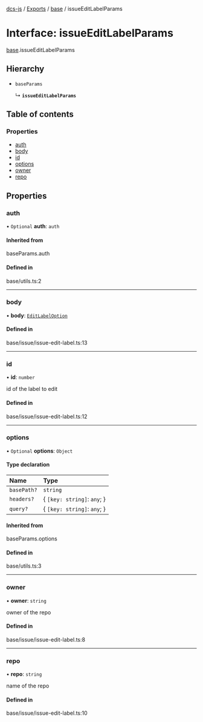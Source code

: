 [dcs-js](../README.md) / [Exports](../modules.md) / [base](../modules/base.md) / issueEditLabelParams

# Interface: issueEditLabelParams

[base](../modules/base.md).issueEditLabelParams

## Hierarchy

- `baseParams`

  ↳ **`issueEditLabelParams`**

## Table of contents

### Properties

- [auth](base.issueEditLabelParams.md#auth)
- [body](base.issueEditLabelParams.md#body)
- [id](base.issueEditLabelParams.md#id)
- [options](base.issueEditLabelParams.md#options)
- [owner](base.issueEditLabelParams.md#owner)
- [repo](base.issueEditLabelParams.md#repo)

## Properties

### <a id="auth" name="auth"></a> auth

• `Optional` **auth**: `auth`

#### Inherited from

baseParams.auth

#### Defined in

base/utils.ts:2

___

### <a id="body" name="body"></a> body

• **body**: [`EditLabelOption`](base.EditLabelOption.md)

#### Defined in

base/issue/issue-edit-label.ts:13

___

### <a id="id" name="id"></a> id

• **id**: `number`

id of the label to edit

#### Defined in

base/issue/issue-edit-label.ts:12

___

### <a id="options" name="options"></a> options

• `Optional` **options**: `Object`

#### Type declaration

| Name | Type |
| :------ | :------ |
| `basePath?` | `string` |
| `headers?` | { `[key: string]`: `any`;  } |
| `query?` | { `[key: string]`: `any`;  } |

#### Inherited from

baseParams.options

#### Defined in

base/utils.ts:3

___

### <a id="owner" name="owner"></a> owner

• **owner**: `string`

owner of the repo

#### Defined in

base/issue/issue-edit-label.ts:8

___

### <a id="repo" name="repo"></a> repo

• **repo**: `string`

name of the repo

#### Defined in

base/issue/issue-edit-label.ts:10
